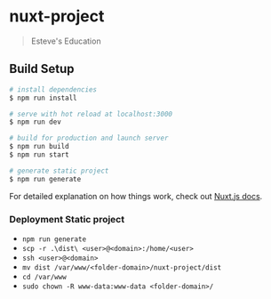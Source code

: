 # nuxt-project

> Esteve&#39;s Education

## Build Setup

``` bash
# install dependencies
$ npm run install

# serve with hot reload at localhost:3000
$ npm run dev

# build for production and launch server
$ npm run build
$ npm run start

# generate static project
$ npm run generate
```

For detailed explanation on how things work, check out [Nuxt.js docs](https://nuxtjs.org).

### Deployment Static project
- `npm run generate`
- `scp -r .\dist\ <user>@<domain>:/home/<user>`
- `ssh <user>@<domain>`
- `mv dist /var/www/<folder-domain>/nuxt-project/dist`
- `cd /var/www`
- `sudo chown -R www-data:www-data <folder-domain>/`
